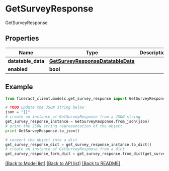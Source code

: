 # GetSurveyResponse

GetSurveyResponse

## Properties

Name | Type | Description | Notes
------------ | ------------- | ------------- | -------------
**datatable_data** | [**GetSurveyResponseDatatableData**](GetSurveyResponseDatatableData.md) |  | [optional] 
**enabled** | **bool** |  | [optional] 

## Example

```python
from fineract_client.models.get_survey_response import GetSurveyResponse

# TODO update the JSON string below
json = "{}"
# create an instance of GetSurveyResponse from a JSON string
get_survey_response_instance = GetSurveyResponse.from_json(json)
# print the JSON string representation of the object
print GetSurveyResponse.to_json()

# convert the object into a dict
get_survey_response_dict = get_survey_response_instance.to_dict()
# create an instance of GetSurveyResponse from a dict
get_survey_response_form_dict = get_survey_response.from_dict(get_survey_response_dict)
```
[[Back to Model list]](../README.md#documentation-for-models) [[Back to API list]](../README.md#documentation-for-api-endpoints) [[Back to README]](../README.md)


